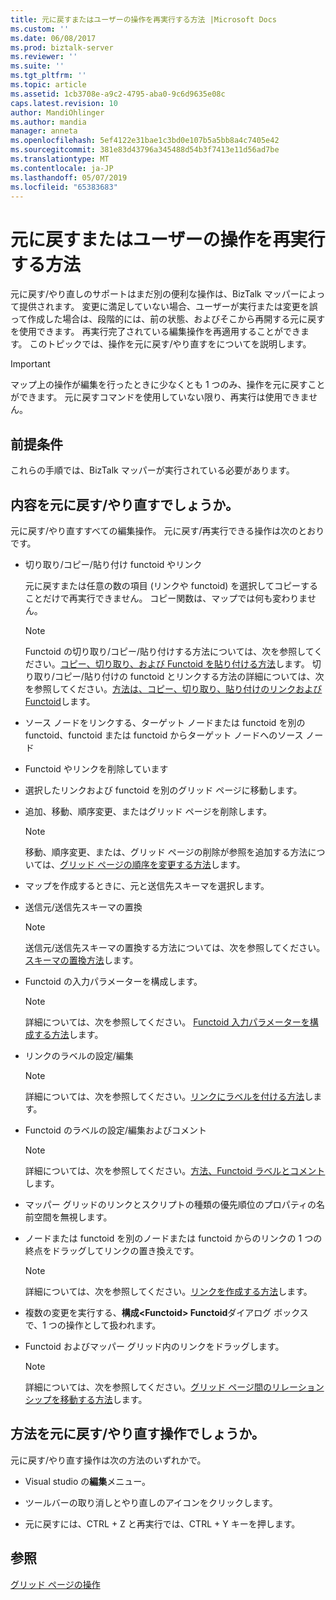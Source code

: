 ```yaml
---
title: 元に戻すまたはユーザーの操作を再実行する方法 |Microsoft Docs
ms.custom: ''
ms.date: 06/08/2017
ms.prod: biztalk-server
ms.reviewer: ''
ms.suite: ''
ms.tgt_pltfrm: ''
ms.topic: article
ms.assetid: 1cb3708e-a9c2-4795-aba0-9c6d9635e08c
caps.latest.revision: 10
author: MandiOhlinger
ms.author: mandia
manager: anneta
ms.openlocfilehash: 5ef4122e31bae1c3bd0e107b5a5bb8a4c7405e42
ms.sourcegitcommit: 381e83d43796a345488d54b3f7413e11d56ad7be
ms.translationtype: MT
ms.contentlocale: ja-JP
ms.lasthandoff: 05/07/2019
ms.locfileid: "65383683"
---
```

# <a name="how-to-undo-or-redo-user-operations"></a>元に戻すまたはユーザーの操作を再実行する方法
元に戻す/やり直しのサポートはまだ別の便利な操作は、BizTalk マッパーによって提供されます。 変更に満足していない場合、ユーザーが実行または変更を誤って作成した場合は、段階的には、前の状態、およびそこから再開する元に戻すを使用できます。 再実行完了されている編集操作を再適用することができます。 このトピックでは、操作を元に戻す/やり直すをについてを説明します。  
  
> [!IMPORTANT]
>  マップ上の操作が編集を行ったときに少なくとも 1 つのみ、操作を元に戻すことができます。 元に戻すコマンドを使用していない限り、再実行は使用できません。  
  
## <a name="prerequisites"></a>前提条件  
 これらの手順では、BizTalk マッパーが実行されている必要があります。  
  
## <a name="what-can-you-undoredo"></a>内容を元に戻す/やり直すでしょうか。  
 元に戻す/やり直すすべての編集操作。 元に戻す/再実行できる操作は次のとおりです。  
  
-   切り取り/コピー/貼り付け functoid やリンク  
  
     元に戻すまたは任意の数の項目 (リンクや functoid) を選択してコピーすることだけで再実行できません。 コピー関数は、マップでは何も変わりません。  
  
    > [!NOTE]
    >  Functoid の切り取り/コピー/貼り付けする方法については、次を参照してください。[コピー、切り取り、および Functoid を貼り付ける方法](../core/how-to-copy-cut-and-paste-a-functoid.md)します。 切り取り/コピー/貼り付けの functoid とリンクする方法の詳細については、次を参照してください。[方法は、コピー、切り取り、貼り付けのリンクおよび Functoid](../core/how-to-copy-cut-and-paste-links-and-functoids.md)します。  
  
-   ソース ノードをリンクする、ターゲット ノードまたは functoid を別の functoid、functoid または functoid からターゲット ノードへのソース ノード  
  
-   Functoid やリンクを削除しています  
  
-   選択したリンクおよび functoid を別のグリッド ページに移動します。  
  
-   追加、移動、順序変更、またはグリッド ページを削除します。  
  
    > [!NOTE]
    >  移動、順序変更、または、グリッド ページの削除が参照を追加する方法については、[グリッド ページの順序を変更する方法](../core/how-to-reorder-grid-pages.md)します。  
  
-   マップを作成するときに、元と送信先スキーマを選択します。  
  
-   送信元/送信先スキーマの置換  
  
    > [!NOTE]
    >  送信元/送信先スキーマの置換する方法については、次を参照してください。[スキーマの置換方法](../core/how-to-replace-schemas.md)します。  
  
-   Functoid の入力パラメーターを構成します。  
  
    > [!NOTE]
    >  詳細については、次を参照してください。 [Functoid 入力パラメーターを構成する方法](../core/how-to-configure-functoid-input-parameters.md)します。  
  
-   リンクのラベルの設定/編集  
  
    > [!NOTE]
    >  詳細については、次を参照してください。[リンクにラベルを付ける方法](../core/how-to-label-a-link.md)します。  
  
-   Functoid のラベルの設定/編集およびコメント  
  
    > [!NOTE]
    >  詳細については、次を参照してください。[方法、Functoid ラベルとコメント](../core/how-to-label-and-comment-a-functoid.md)します。  
  
-   マッパー グリッドのリンクとスクリプトの種類の優先順位のプロパティの名前空間を無視します。  
  
-   ノードまたは functoid を別のノードまたは functoid からのリンクの 1 つの終点をドラッグしてリンクの置き換えです。  
  
    > [!NOTE]
    >  詳細については、次を参照してください。[リンクを作成する方法](../core/how-to-create-links.md)します。  
  
-   複数の変更を実行する、**構成\<Functoid\> Functoid**ダイアログ ボックスで、1 つの操作として扱われます。  
  
-   Functoid およびマッパー グリッド内のリンクをドラッグします。  
  
    > [!NOTE]
    >  詳細については、次を参照してください。[グリッド ページ間のリレーションシップを移動する方法](../core/how-to-move-a-relationship-between-grid-pages.md)します。  
  
## <a name="how-can-you-undoredo-any-operation"></a>方法を元に戻す/やり直す操作でしょうか。  
 元に戻す/やり直す操作は次の方法のいずれかで。  
  
-   Visual studio の**編集**メニュー。  
  
-   ツールバーの取り消しとやり直しのアイコンをクリックします。  
  
-   元に戻すには、CTRL + Z と再実行では、CTRL + Y キーを押します。  
  
## <a name="see-also"></a>参照  
 [グリッド ページの操作](../core/working-with-grid-pages.md)